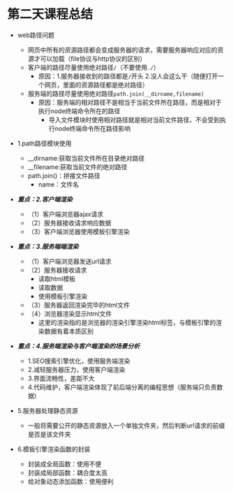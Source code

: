 # 第二天课程总结

* web路径问题
    * 网页中所有的资源路径都会变成服务器的请求，需要服务器响应对应的资源才可以加载（file协议与http协议的区别）
    * 客户端的路径尽量使用绝对路径`/`（不要使用`./`）
        * 原因：1.服务器接收到的路径都是`/`开头   2.没人会这么干（随便打开一个网页，里面的资源路径都是绝对路径）
    * 服务端的路径尽量使用绝对路径`path.join(__dirname,filename)`
        * 原因：服务端的相对路径不是相当于当前文件所在路径，而是相对于执行node终端命令所在的路径
            * 导入文件模块时使用相对路径就是相对当前文件路径，不会受到执行node终端命令所在路径影响
            
* 1.path路径模块使用
    * __dirname:获取当前文件所在目录绝对路径
    * __filename:获取当前文件的绝对路径
    * path.join()：拼接文件路径
        * name：文件名


* ***重点：2.客户端渲染***
    * （1）客户端浏览器ajax请求
    * （2）服务器接收请求响应数据
    * （3）客户端浏览器使用模板引擎渲染

* ***重点：3.服务端端渲染***
    * （1）客户端浏览器发送url请求
    * （2）服务器接收请求
        * 读取html模板
        * 读取数据
        * 使用模板引擎渲染
    * （3）服务器返回渲染完毕的html文件
    * （4）浏览器渲染显示html文件
        * 这里的渲染指的是浏览器的渲染引擎渲染html标签，与模板引擎的渲染数据有着本质区别

* ***重点：4.服务端渲染与客户端渲染的场景分析***
    * 1.SEO搜索引擎优化，使用服务端渲染
    * 2.减轻服务器压力，使用客户端渲染
    * 3.界面流畅性，差距不大
    * 4.代码维护，客户端渲染体现了前后端分离的编程思想（服务端只负责数据）

* 5.服务器处理静态资源
    * 一般将需要公开的静态资源放入一个单独文件夹，然后判断url请求的前缀是否是该文件夹

* 6.模板引擎渲染函数的封装
    * 封装成全局函数：使用不便
    * 封装成局部函数：耦合度太高
    * 给对象动态添加函数：使用便利

    